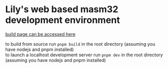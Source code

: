 # Lily's web based masm32 development environment

[build page can be accessed here](https://silvenlily.github.io/lilys-masm32-editor/)

to build from source run `pnpm build` in the root directory (assuming you have nodejs and pnpm installed)  
to launch a localhost development server run `pnpm dev` in the root directory (assuming you have nodejs and pnpm installed)  
